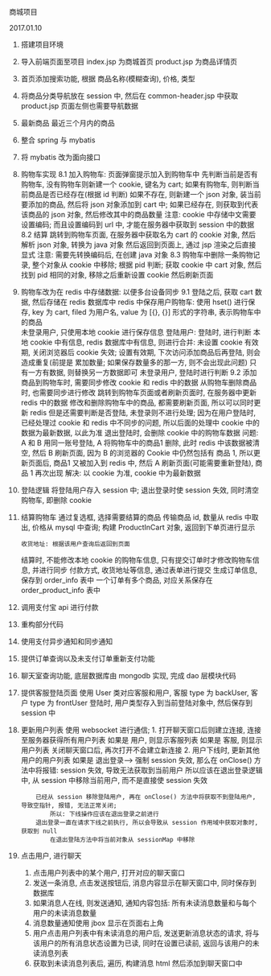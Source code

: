 商城项目

2017.01.10

1. 搭建项目环境
2. 导入前端页面至项目
    index.jsp 为商城首页
    product.jsp 为商品详情页
3. 首页添加搜索功能, 根据
    商品名称(模糊查询), 价格, 类型
4. 将商品分类导航放在 session 中, 然后在 common-header.jsp 中获取
    product.jsp 页面左侧也需要导航数据
5. 最新商品
    最近三个月内的商品

6. 整合 spring 与 mybatis
7. 将 mybatis 改为面向接口

8. 购物车实现
    8.1 加入购物车: 页面弹窗提示加入到购物车中
        先判断当前是否有购物车, 没有购物车则新建一个 cookie, 键名为 cart;
        如果有购物车, 则判断当前商品是否已经存在(根据 id 判断)
            如果不存在, 则新建一个 json 对象, 装当前要添加的商品, 然后将 json 对象添加到 cart 中;
            如果已经存在, 则获取到代表该商品的 json 对象, 然后修改其中的商品数量
        注意: cookie 中存储中文需要设置编码; 而且设置编码到 url 中, 才能在服务器中获取到 session 中的数据
    8.2 结算
        跳转到购物车页面, 在服务器中获取名为 cart 的 cookie 对象, 然后解析 json 对象, 转换为 java 对象
        然后返回到页面上, 通过 jsp 渲染之后直接显式
        注意: 需要先转换编码后, 在创建 java 对象
    8.3 购物车中删除一条购物记录, 整个对象从 cookie 中移除; 
        根据 pid 判断;
        获取 cookie 中 cart 对象, 然后找到 pid 相同的对象, 移除之后重新设置 cookie
        然后刷新页面
9. 购物车改为在 redis 中存储数据: 以便多台设备同步
    9.1 登陆之后, 获取 cart 数据, 然后存储在 redis 数据库中
        redis 中保存用户购物车: 使用 hset() 进行保存, key 为 cart, filed 为用户名, value 为 [{}, {}] 形式的字符串, 表示购物车中的商品    
        未登录用户, 只使用本地 cookie 进行保存信息
        登陆用户: 
            登陆时, 进行判断
                本地 cookie 中有信息, redis 数据库中有信息, 则进行合并: 
                    未设置 cookie 有效期, 关闭浏览器后 cookie 失效; 
                    设置有效期, 下次访问添加商品后再登陆, 则会造成重复(前提是 累加数量; 如果保存数量多的那一方, 则不会出现此问题)
                只有一方有数据, 则替换另一方数据即可
        未登录用户, 登陆时进行判断
    9.2 添加商品到购物车时, 需要同步修改 cookie 和 redis 中的数据
        从购物车删除商品时, 也需要同步进行修改
            跳转到购物车页面或者刷新页面时, 在服务器中更新 redis 中的数据
            修改和删除购物车中的商品, 都需要刷新页面, 所以可以同时更新 redis
            但是还需要判断是否登陆, 未登录则不进行处理; 
            因为在用户登陆时, 已经处理过 cookie 和 redis 中不同步的问题, 所以后面的处理中 cookie 中的数据为最新数据, 以此为准
        退出登陆时, 会删除 cookie 中的购物车数据
        问题: A 和 B 用同一账号登陆, A 将购物车中的商品1 删除, 此时 redis 中该数据被清空, 然后 B 刷新页面, 因为 B 的浏览器的 Cookie 中仍然包括有
        商品 1, 所以更新页面后, 商品1 又被加入到 redis 中, 然后 A 刷新页面(可能需要重新登陆), 商品 1 再次出现
            解决: 以 cookie 为准, cookie 中为最新数据
    
10. 登陆逻辑
    将登陆用户存入 session 中; 退出登录时使 session 失效, 同时清空购物车, 即删除 cookie
    
11. 结算购物车
    通过复选框, 选择需要结算的商品
        传输商品 id, 数量从 redis 中取出, 价格从 mysql 中查询; 构建 ProductInCart 对象, 返回到下单页进行显示
        
        收货地址: 根据该用户查询后返回到页面
    结算时, 不能修改本地 cookie 的购物车信息, 只有提交订单时才修改购物车信息, 并进行同步
        付款方式, 收货地址等信息, 通过表单进行提交
        生成订单信息, 保存到 order_info 表中
        一个订单有多个商品, 对应关系保存在 order_product_info 表中
12. 调用支付宝 api 进行付款
13. 重构部分代码
14. 使用支付异步通知和同步通知
15. 提供订单查询以及未支付订单重新支付功能
16. 聊天室查询功能, 底层数据库由 mongodb 实现, 完成 dao 层模块代码
17. 提供客服登陆页面
    使用 User 类对应客服和用户, 客服 type 为 backUser, 客户 type 为 frontUser
    登陆时, 用户类型存入到当前登陆对象中, 然后保存到 session 中
18. 更新用户列表
    使用 websocket 进行通信;
        1. 打开聊天窗口后则建立连接, 连接至服务器获得所有用户列表
            如果是 用户, 则显示客服列表
            如果是 客服, 则显示用户列表
            关闭聊天窗口后, 再次打开不会建立新连接
        2. 用户下线时, 更新其他用户的用户列表
            如果是 退出登录--> 强制 session 失效, 那么在 onClose() 方法中将报错: session 失效, 导致无法获取到当前用户
            所以应该在退出登录逻辑中, 从 session 中移除当前用户, 而不是直接使 session 失效
            
            已经从 session 移除登陆用户, 再在 onClose() 方法中将获取不到登陆用户, 导致空指针, 报错, 无法正常关闭;
                所以: 下线操作应该在退出登录之前进行
            退出登录一直在请求下线之前执行, 所以会导致从 session 作用域中获取对象时, 获取到 null
                在退出登陆方法中将当前对象从 sessionMap 中移除
19. 点击用户, 进行聊天
    1. 点击用户列表中的某个用户, 打开对应的聊天窗口
    2. 发送一条消息, 点击发送按钮后, 消息内容显示在聊天窗口中, 同时保存到数据库
    3. 如果消息人在线, 则发送通知, 通知内容包括: 所有未读消息数量和与每个用户的未读消息数量
    4. 消息数量通知使用 jbox 显示在页面右上角
    5. 用户点击用户列表中有未读消息的用户后, 发送更新消息状态的请求, 将与该用户的所有消息状态设置为已读, 同时在设置已读前, 返回与该用户的未读消息列表
    6. 获取到未读消息列表后, 遍历, 构建消息 html 然后添加到聊天窗口中